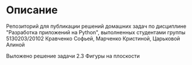 # Описание
Репозиторий для публикации решений домашних задач по дисциплине "Разработка приложений на Python", выполненных студентами группы 5130203/20102 Кравченко Софьей, Марченко Кристиной, Царьковой Алиной

Выложено решение задачи 2.3 Фигуры на плоскости
